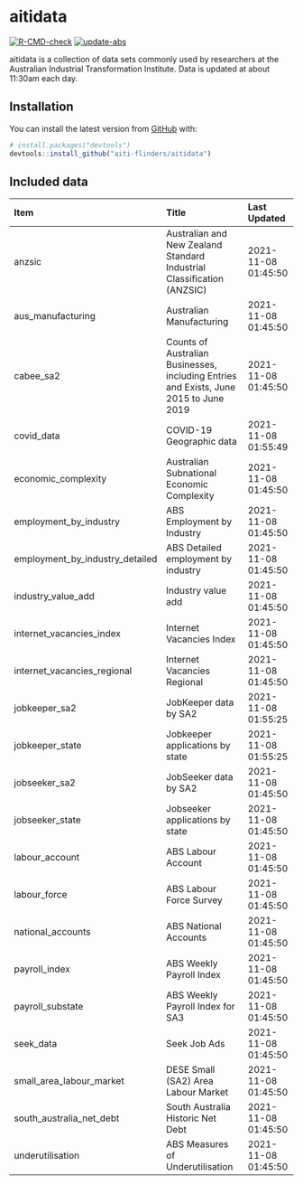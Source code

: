 
<!-- README.md is generated from README.Rmd. Please edit that file -->

# aitidata

<!-- badges: start -->

[![R-CMD-check](https://github.com/aiti-flinders/aitidata/actions/workflows/R-CMD-check.yaml/badge.svg)](https://github.com/aiti-flinders/aitidata/actions/workflows/R-CMD-check.yaml)
[![update-abs](https://github.com/aiti-flinders/aitidata/workflows/update-abs/badge.svg)](https://github.com/aiti-flinders/aitidata/actions)
<!-- badges: end -->

aitidata is a collection of data sets commonly used by researchers at
the Australian Industrial Transformation Institute. Data is updated at
about 11:30am each day.

## Installation

You can install the latest version from [GitHub](https://github.com/)
with:

``` r
# install.packages("devtools")
devtools::install_github("aiti-flinders/aitidata")
```

## Included data

| Item                               | Title                                                                                 | Last Updated        |
| :--------------------------------- | :------------------------------------------------------------------------------------ | :------------------ |
| anzsic                             | Australian and New Zealand Standard Industrial Classification (ANZSIC)                | 2021-11-08 01:45:50 |
| aus\_manufacturing                 | Australian Manufacturing                                                              | 2021-11-08 01:45:50 |
| cabee\_sa2                         | Counts of Australian Businesses, including Entries and Exists, June 2015 to June 2019 | 2021-11-08 01:45:50 |
| covid\_data                        | COVID-19 Geographic data                                                              | 2021-11-08 01:55:49 |
| economic\_complexity               | Australian Subnational Economic Complexity                                            | 2021-11-08 01:45:50 |
| employment\_by\_industry           | ABS Employment by Industry                                                            | 2021-11-08 01:45:50 |
| employment\_by\_industry\_detailed | ABS Detailed employment by industry                                                   | 2021-11-08 01:45:50 |
| industry\_value\_add               | Industry value add                                                                    | 2021-11-08 01:45:50 |
| internet\_vacancies\_index         | Internet Vacancies Index                                                              | 2021-11-08 01:45:50 |
| internet\_vacancies\_regional      | Internet Vacancies Regional                                                           | 2021-11-08 01:45:50 |
| jobkeeper\_sa2                     | JobKeeper data by SA2                                                                 | 2021-11-08 01:55:25 |
| jobkeeper\_state                   | Jobkeeper applications by state                                                       | 2021-11-08 01:55:25 |
| jobseeker\_sa2                     | JobSeeker data by SA2                                                                 | 2021-11-08 01:45:50 |
| jobseeker\_state                   | Jobseeker applications by state                                                       | 2021-11-08 01:45:50 |
| labour\_account                    | ABS Labour Account                                                                    | 2021-11-08 01:45:50 |
| labour\_force                      | ABS Labour Force Survey                                                               | 2021-11-08 01:45:50 |
| national\_accounts                 | ABS National Accounts                                                                 | 2021-11-08 01:45:50 |
| payroll\_index                     | ABS Weekly Payroll Index                                                              | 2021-11-08 01:45:50 |
| payroll\_substate                  | ABS Weekly Payroll Index for SA3                                                      | 2021-11-08 01:45:50 |
| seek\_data                         | Seek Job Ads                                                                          | 2021-11-08 01:45:50 |
| small\_area\_labour\_market        | DESE Small (SA2) Area Labour Market                                                   | 2021-11-08 01:45:50 |
| south\_australia\_net\_debt        | South Australia Historic Net Debt                                                     | 2021-11-08 01:45:50 |
| underutilisation                   | ABS Measures of Underutilisation                                                      | 2021-11-08 01:45:50 |
